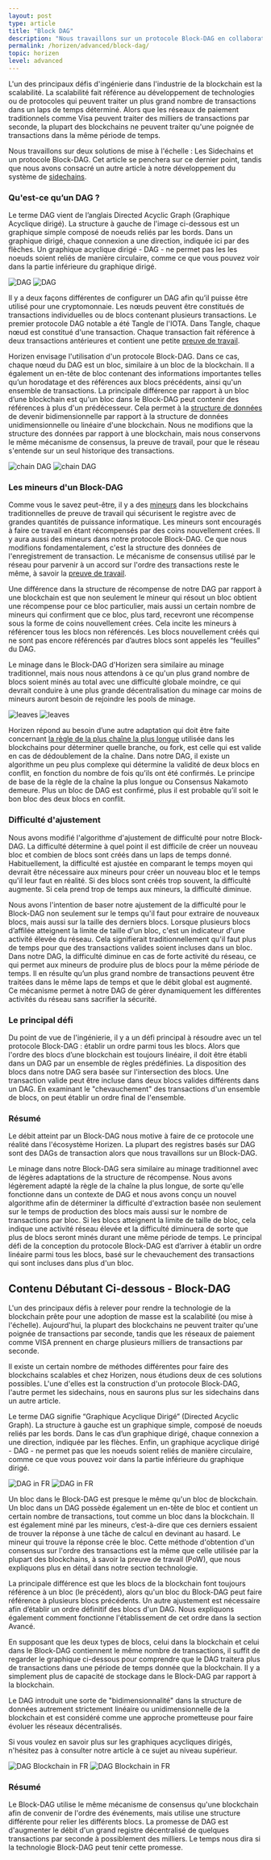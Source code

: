 ```yaml
---
layout: post
type: article
title: "Block DAG"
description: "Nous travaillons sur un protocole Block-DAG en collaboration avec IOHK. Nous expliquons ce qu'est un DAG et pourquoi il est intéressant."
permalink: /horizen/advanced/block-dag/
topic: horizen
level: advanced
---
```


L'un des principaux défis d'ingénierie dans l'industrie de la blockchain est la scalabilité. La scalabilité fait référence au développement de technologies ou de protocoles qui peuvent traiter un plus grand nombre de transactions dans un laps de temps déterminé. Alors que les réseaux de paiement traditionnels comme Visa peuvent traiter des milliers de transactions par seconde, la plupart des blockchains ne peuvent traiter qu'une poignée de transactions dans la même période de temps.

Nous travaillons sur deux solutions de mise à l'échelle : Les Sidechains et un protocole Block-DAG. Cet article se penchera sur ce dernier point, tandis que nous avons consacré un autre article à notre développement du système de [sidechains](https://academy.horizen.io/fr/horizen/advanced/sidechains/).

### Qu'est-ce qu’un DAG ?

Le terme DAG vient de l’anglais Directed Acyclic Graph (Graphique Acyclique dirigé). La structure à gauche de l'image ci-dessous est un graphique simple composé de noeuds reliés par les bords. Dans un graphique dirigé, chaque connexion a une direction, indiquée ici par des flèches. Un graphique acyclique dirigé - DAG - ne permet pas les les noeuds soient reliés de manière circulaire, comme ce que vous pouvez voir dans la partie inférieure du graphique dirigé.

![DAG]({{site.baseurl_root}}/assets/post_files/horizen/advanced/block-dag/FR_dag_D.jpg)
![DAG]({{site.baseurl_root}}/assets/post_files/horizen/advanced/block-dag/FR_dag_M.jpg)

Il y a deux façons différentes de configurer un DAG afin qu’il puisse être utilisé pour une cryptomonnaie. Les nœuds peuvent être constitués de transactions individuelles ou de blocs contenant plusieurs transactions. Le premier protocole DAG notable a été Tangle de l'IOTA. Dans Tangle, chaque nœud est constitué d'une transaction. Chaque transaction fait référence à deux transactions antérieures et contient une petite [preuve de travail](https://academy.horizen.io/fr/technology/advanced/consensus-mechanisms/).

Horizen envisage l'utilisation d'un protocole Block-DAG. Dans ce cas, chaque nœud du DAG est un bloc, similaire à un bloc de la blockchain. Il a également un en-tête de bloc contenant des informations importantes telles qu’un horodatage et des références aux blocs précédents, ainsi qu'un ensemble de transactions. La principale différence par rapport à un bloc d’une blockchain est qu'un bloc dans le Block-DAG peut contenir des références à plus d'un prédécesseur. Cela permet à la [structure de données](https://academy.horizen.io/fr/technology/advanced/the-elements-of-a-blockchain/) de devenir bidimensionnelle par rapport à la structure de données unidimensionnelle ou linéaire d'une blockchain. Nous ne modifions que la structure des données par rapport à une blockchain, mais nous conservons le même mécanisme de consensus, la preuve de travail, pour que le réseau s'entende sur un seul historique des transactions.

![chain DAG]({{site.baseurl_root}}/assets/post_files/horizen/advanced/block-dag/chain_dag_D.jpg)
![chain DAG]({{site.baseurl_root}}/assets/post_files/horizen/advanced/block-dag/chain_dag_M.jpg)

### Les mineurs d'un Block-DAG

Comme vous le savez peut-être, il y a des [mineurs](https://academy.horizen.io/fr/technology/advanced/mining/) dans les blockchains traditionnelles de preuve de travail qui sécurisent le registre avec de grandes quantités de puissance informatique. Les mineurs sont encouragés à faire ce travail en étant récompensés par des coins nouvellement crées. Il y aura aussi des mineurs dans notre protocole Block-DAG. Ce que nous modifions fondamentalement, c'est la structure des données de l'enregistrement de transaction. Le mécanisme de consensus utilisé par le réseau pour parvenir à un accord sur l'ordre des transactions reste le même, à savoir la [preuve de travail](https://academy.horizen.io/fr/technology/advanced/consensus-mechanisms/).

Une différence dans la structure de récompense de notre DAG par rapport à une blockchain est que non seulement le mineur qui résout un bloc obtient une récompense pour ce bloc particulier, mais aussi un certain nombre de mineurs qui confirment que ce bloc, plus tard, recevront une récompense sous la forme de coins nouvellement crées. Cela incite les mineurs à référencer tous les blocs non référencés. Les blocs nouvellement créés qui ne sont pas encore référencés par d’autres blocs sont appelés les “feuilles” du DAG.

Le minage dans le Block-DAG d'Horizen sera similaire au minage traditionnel, mais nous nous attendons à ce qu'un plus grand nombre de blocs soient minés au total avec une difficulté globale moindre, ce qui devrait conduire à une plus grande décentralisation du minage car moins de mineurs auront besoin de rejoindre les pools de minage.

![leaves]({{site.baseurl_root}}/assets/post_files/horizen/advanced/block-dag/FR_leaves_D.jpg)
![leaves]({{site.baseurl_root}}/assets/post_files/horizen/advanced/block-dag/FR_leaves_M.jpg)

Horizen répond au besoin d’une autre adaptation qui doit être faite concernant [la règle de la plus chaîne la plus longue](https://academy.horizen.io/fr/technology/advanced/consensus-mechanisms/) utilisée dans les blockchains pour déterminer quelle branche, ou fork, est celle qui est valide en cas de dédoublement de la chaîne. Dans notre DAG, il existe un algorithme un peu plus complexe qui détermine la validité de deux blocs en conflit, en fonction du nombre de fois qu’ils ont été confirmés. Le principe de base de la règle de la chaîne la plus longue ou Consensus Nakamoto demeure. Plus un bloc de DAG est confirmé, plus il est probable qu’il soit le bon bloc des deux blocs en conflit.

### Difficulté d'ajustement

Nous avons modifié l'algorithme d'ajustement de difficulté pour notre Block-DAG. La difficulté détermine à quel point il est difficile de créer un nouveau bloc et combien de blocs sont créés dans un laps de temps donné. Habituellement, la difficulté est ajustée en comparant le temps moyen qui devrait être nécessaire aux mineurs pour créer un nouveau bloc et le temps qu'il leur faut en réalité. Si des blocs sont créés trop souvent, la difficulté augmente. Si cela prend trop de temps aux mineurs, la difficulté diminue.

Nous avons l'intention de baser notre ajustement de la difficulté pour le Block-DAG non seulement sur le temps qu'il faut pour extraire de nouveaux blocs, mais aussi sur la taille des derniers blocs. Lorsque plusieurs blocs d’affilée atteignent la limite de taille d'un bloc, c'est un indicateur d'une activité élevée du réseau. Cela signifierait traditionnellement qu'il faut plus de temps pour que des transactions valides soient incluses dans un bloc. Dans notre DAG, la difficulté diminue en cas de forte activité du réseau, ce qui permet aux mineurs de produire plus de blocs pour la même période de temps. Il en résulte qu’un plus grand nombre de transactions peuvent être traitées dans le même laps de temps et que le débit global est augmenté. Ce mécanisme permet à notre DAG de gérer dynamiquement les différentes activités du réseau sans sacrifier la sécurité.

### Le principal défi

Du point de vue de l'ingénierie, il y a un défi principal à résoudre avec un tel protocole Block-DAG : établir un ordre parmi tous les blocs. Alors que l'ordre des blocs d’une blockchain est toujours linéaire, il doit être établi dans un DAG par un ensemble de règles prédéfinies. La disposition des blocs dans notre DAG sera basée sur l'intersection des blocs. Une transaction valide peut être incluse dans deux blocs valides différents dans un DAG. En examinant le "chevauchement" des transactions d'un ensemble de blocs, on peut établir un ordre final de l'ensemble.

### Résumé

Le débit atteint par un Block-DAG nous motive à faire de ce protocole une réalité dans l'écosystème Horizen. La plupart des registres basés sur DAG sont des DAGs de transaction alors que nous travaillons sur un Block-DAG.

Le minage dans notre Block-DAG sera similaire au minage traditionnel avec de légères adaptations de la structure de récompense. Nous avons légèrement adapté la règle de la chaîne la plus longue, de sorte qu'elle fonctionne dans un contexte de DAG et nous avons conçu un nouvel algorithme afin de déterminer la difficulté d'extraction basée non seulement sur le temps de production des blocs mais aussi sur le nombre de transactions par bloc. Si les blocs atteignent la limite de taille de bloc, cela indique une activité réseau élevée et la difficulté diminuera de sorte que plus de blocs seront minés durant une même période de temps. Le principal défi de la conception du protocole Block-DAG est d’arriver à établir un ordre linéaire parmi tous les blocs, basé sur le chevauchement des transactions qui sont incluses dans plus d'un bloc.

## Contenu Débutant Ci-dessous - Block-DAG

L'un des principaux défis à relever pour rendre la technologie de la blockchain prête pour une adoption de masse est la scalabilité (ou mise à l'échelle). Aujourd'hui, la plupart des blockchains ne peuvent traiter qu'une poignée de transactions par seconde, tandis que les réseaux de paiement comme VISA prennent en charge plusieurs milliers de transactions par seconde.

Il existe un certain nombre de méthodes différentes pour faire des blockchains scalables et chez Horizen, nous étudions deux de ces solutions possibles. L'une d'elles est la construction d'un protocole Block-DAG, l'autre permet les sidechains, nous en saurons plus sur les sidechains dans un autre article.

Le terme DAG signifie “Graphique Acyclique Dirigé” (Directed Acyclic Graph). La structure à gauche est un graphique simple, composé de noeuds reliés par les bords. Dans le cas d’un graphique dirigé, chaque connexion a une direction, indiquée par les flèches. Enfin, un graphique acyclique dirigé - DAG - ne permet pas que les noeuds soient reliés de manière circulaire, comme ce que vous pouvez voir dans la partie inférieure du graphique dirigé.

![DAG in FR]({{site.baseurl_root}}/assets/post_files/horizen/beginner/block-dag/FR_dag_D.jpg)
![DAG in FR]({{site.baseurl_root}}/assets/post_files/horizen/beginner/block-dag/FR_dag_M.jpg)

Un bloc dans le Block-DAG est presque le même qu'un bloc de blockchain. Un bloc dans un DAG possède également un en-tête de bloc et contient un certain nombre de transactions, tout comme un bloc dans la blockchain. Il est également miné par les mineurs, c’est-à-dire que ces derniers essaient de trouver la réponse à une tâche de calcul en devinant au hasard. Le mineur qui trouve la réponse crée le bloc. Cette méthode d'obtention d'un consensus sur l'ordre des transactions est la même que celle utilisée par la plupart des blockchains, à savoir la preuve de travail (PoW), que nous expliquons plus en détail dans notre section technologie.

La principale différence est que les blocs de la blockchain font toujours référence à un bloc (le précédent), alors qu'un bloc du Block-DAG peut faire référence à plusieurs blocs précédents. Un autre ajustement est nécessaire afin d’établir un ordre définitif des blocs d'un DAG. Nous expliquons également comment fonctionne l'établissement de cet ordre dans la section Avancé.

En supposant que les deux types de blocs, celui dans la blockchain et celui dans le Block-DAG contiennent le même nombre de transactions, il suffit de regarder le graphique ci-dessous pour comprendre que le DAG traitera plus de transactions dans une période de temps donnée que la blockchain. Il y a simplement plus de capacité de stockage dans le Block-DAG par rapport à la blockchain.

Le DAG introduit une sorte de "bidimensionnalité" dans la structure de données autrement strictement linéaire ou unidimensionnelle de la blockchain et est considéré comme une approche prometteuse pour faire évoluer les réseaux décentralisés.

Si vous voulez en savoir plus sur les graphiques acycliques dirigés, n'hésitez pas à consulter notre article à ce sujet au niveau supérieur.

![DAG Blockchain in FR]({{site.baseurl_root}}/assets/post_files/horizen/beginner/block-dag/chain_dag_D.jpg)
![DAG Blockchain in FR]({{site.baseurl_root}}/assets/post_files/horizen/beginner/block-dag/chain_dag_M.jpg)

### Résumé

Le Block-DAG utilise le même mécanisme de consensus qu'une blockchain afin de convenir de l'ordre des événements, mais utilise une structure différente pour relier les différents blocs. La promesse de DAG est d'augmenter le débit d'un grand registre décentralisé de quelques transactions par seconde à possiblement des milliers. Le temps nous dira si la technologie Block-DAG peut tenir cette promesse.
